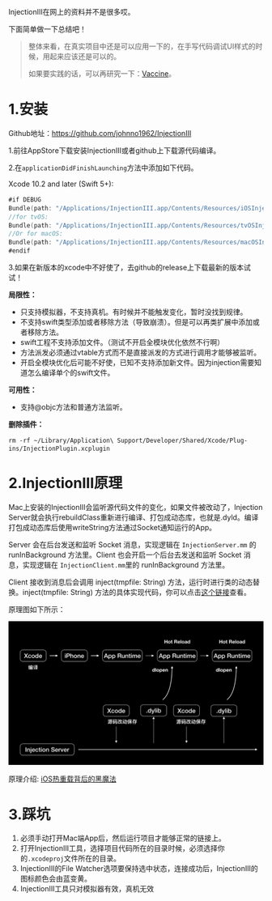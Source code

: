 InjectionIII在网上的资料并不是很多哎。

下面简单做一下总结吧！

> 整体来看，在真实项目中还是可以应用一下的，在手写代码调试UI样式的时候，用起来应该还是可以的。
>
> 如果要实践的话，可以再研究一下：[Vaccine](https://github.com/zenangst/Vaccine)。

# 1.安装

Github地址：https://github.com/johnno1962/InjectionIII

1.前往AppStore下载安装InjectionIII或者github上下载源代码编译。

2.在`applicationDidFinishLaunching`方法中添加如下代码。

Xcode 10.2 and later (Swift 5+):

```swift
#if DEBUG
Bundle(path: "/Applications/InjectionIII.app/Contents/Resources/iOSInjection.bundle")?.load()
//for tvOS:
Bundle(path: "/Applications/InjectionIII.app/Contents/Resources/tvOSInjection.bundle")?.load()
//Or for macOS:
Bundle(path: "/Applications/InjectionIII.app/Contents/Resources/macOSInjection.bundle")?.load()
#endif
```

3.如果在新版本的xcode中不好使了，去github的release上下载最新的版本试试！

**局限性：**

* 只支持模拟器，不支持真机。有时候并不能触发变化，暂时没找到规律。
* 不支持swift类型添加或者移除方法（导致崩溃）。但是可以再类扩展中添加或者移除方法。
* swift工程不支持添加文件。（测试不开启全模块优化依然不行啊）
* 方法派发必须通过vtable方式而不是直接派发的方式进行调用才能够被监听。
* 开启全模块优化后可能不好使，已知不支持添加新文件。因为injection需要知道怎么编译单个的swift文件。

**可用性：**

* 支持@objc方法和普通方法监听。

**删除插件：**

```
rm -rf ~/Library/Application\ Support/Developer/Shared/Xcode/Plug-ins/InjectionPlugin.xcplugin
```



# 2.InjectionIII原理

Mac上安装的InjectionIII会监听源代码文件的变化，如果文件被改动了，Injection Server就会执行rebuildClass重新进行编译、打包成动态库，也就是.dyld。编译打包成动态库后使用writeString方法通过Socket通知运行的App。

<p>Server 会在后台发送和监听 Socket 消息，实现逻辑在 <code>InjectionServer.mm</code> 的 runInBackground 方法里。Client 也会开启一个后台去发送和监听 Socket 消息，实现逻辑在 <code>InjectionClient.mm</code>里的 runInBackground 方法里。</p>
<p>Client 接收到消息后会调用 inject(tmpfile: String) 方法，运行时进行类的动态替换。inject(tmpfile: String) 方法的具体实现代码，你可以点击<a href="https://github.com/johnno1962/InjectionIII/blob/master/InjectionBundle/SwiftInjection.swift">这个链接</a>查看。</p>
原理图如下所示：

![](../resourse/images/4f49ea2047d2dd2d5c4646b0ba55b8c9.png)



原理介绍: [iOS热重载背后的黑魔法](https://mp.weixin.qq.com/s?__biz=MjM5NTQ2NzE0NQ==&mid=2247483999&idx=1&sn=bc88d37b6f819bd6bd7d8b76e9787620&chksm=a6f958b9918ed1af9a084ce2c2732aaee715193e37fdb830dc31d8f0174c0314b22dc5c0dd1e&mpshare=1&scene=1&srcid=0612tT8PS1pePiL5EmqMr9HH#rd)

# 3.踩坑

1. 必须手动打开Mac端App后，然后运行项目才能够正常的链接上。
2. 打开InjectionIII工具，选择项目代码所在的目录时候，必须选择你的`.xcodeproj`文件所在的目录。
3. InjectionIII的File Watcher选项要保持选中状态，连接成功后，InjectionIII的图标颜色会由蓝变黄。
4. InjectionIII工具只对模拟器有效，真机无效
















